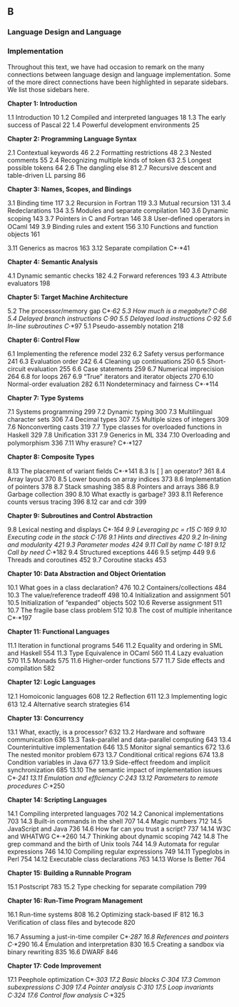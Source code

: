 ## B

### Language Design and Language

### **Implementation**

Throughout this text, we have had occasion to remark on the many connections between language design and language implementation. Some of the more direct connections have been highlighted in separate sidebars. We list those sidebars here.

**Chapter 1: Introduction**

1.1 Introduction 10 1.2 Compiled and interpreted languages 18 1.3 The early success of Pascal 22 1.4 Powerful development environments 25

**Chapter 2: Programming Language Syntax**

2.1 Contextual keywords 46 2.2 Formatting restrictions 48 2.3 Nested comments 55 2.4 Recognizing multiple kinds of token 63 2.5 Longest possible tokens 64 2.6 The dangling else 81 2.7 Recursive descent and table-driven LL parsing 86

**Chapter 3: Names, Scopes, and Bindings**

3.1 Binding time 117 3.2 Recursion in Fortran 119 3.3 Mutual recursion 131 3.4 Redeclarations 134 3.5 Modules and separate compilation 140 3.6 Dynamic scoping 143 3.7 Pointers in C and Fortran 146 3.8 User-deﬁned operators in OCaml 149 3.9 Binding rules and extent 156 3.10 Functions and function objects 161

3.11 Generics as macros 163 3.12 Separate compilation C*·*41

**Chapter 4: Semantic Analysis**

4.1 Dynamic semantic checks 182 4.2 Forward references 193 4.3 Attribute evaluators 198

**Chapter 5: Target Machine Architecture**

5.2 The processor/memory gap C*·*62 5.3 How much is a megabyte? C*·*66 5.4 Delayed branch instructions C*·*90 5.5 Delayed load instructions C*·*92 5.6 In-line subroutines C*·*97 5.1 Pseudo-assembly notation 218

**Chapter 6: Control Flow**

6.1 Implementing the reference model 232 6.2 Safety versus performance 241 6.3 Evaluation order 242 6.4 Cleaning up continuations 250 6.5 Short-circuit evaluation 255 6.6 Case statements 259 6.7 Numerical imprecision 264 6.8 for loops 267 6.9 “True” iterators and iterator objects 270 6.10 Normal-order evaluation 282 6.11 Nondeterminacy and fairness C*·*114

**Chapter 7: Type Systems**

7.1 Systems programming 299 7.2 Dynamic typing 300 7.3 Multilingual character sets 306 7.4 Decimal types 307 7.5 Multiple sizes of integers 309 7.6 Nonconverting casts 319 7.7 Type classes for overloaded functions in Haskell 329 7.8 Uniﬁcation 331 7.9 Generics in ML 334 7.10 Overloading and polymorphism 336 7.11 Why erasure? C*·*127

**Chapter 8: Composite Types**

8.13 The placement of variant ﬁelds C*·*141 8.3 Is [ ] an operator? 361 8.4 Array layout 370 8.5 Lower bounds on array indices 373 8.6 Implementation of pointers 378 8.7 Stack smashing 385 8.8 Pointers and arrays 386 8.9 Garbage collection 390 8.10 What exactly is garbage? 393 8.11 Reference counts versus tracing 396 8.12 car and cdr 399

**Chapter 9: Subroutines and Control Abstraction**

9.8 Lexical nesting and displays C*·*164 9.9 Leveraging pc = r15 C*·*169 9.10 Executing code in the stack C*·*176 9.1 Hints and directives 420 9.2 In-lining and modularity 421 9.3 Parameter modes 424 9.11 Call by name C*·*181 9.12 Call by need C*·*182 9.4 Structured exceptions 446 9.5 setjmp 449 9.6 Threads and coroutines 452 9.7 Coroutine stacks 453

**Chapter 10: Data Abstraction and Object Orientation**

10.1 What goes in a class declaration? 476 10.2 Containers/collections 484 10.3 The value/reference tradeoff 498 10.4 Initialization and assignment 501 10.5 Initialization of “expanded” objects 502 10.6 Reverse assignment 511 10.7 The fragile base class problem 512 10.8 The cost of multiple inheritance C*·*197

**Chapter 11: Functional Languages**

11.1 Iteration in functional programs 546 11.2 Equality and ordering in SML and Haskell 554 11.3 Type Equivalence in OCaml 560 11.4 Lazy evaluation 570 11.5 Monads 575 11.6 Higher-order functions 577 11.7 Side effects and compilation 582

**Chapter 12: Logic Languages**

12.1 Homoiconic languages 608 12.2 Reﬂection 611 12.3 Implementing logic 613 12.4 Alternative search strategies 614

**Chapter 13: Concurrency**

13.1 What, exactly, is a processor? 632 13.2 Hardware and software communication 636 13.3 Task-parallel and data-parallel computing 643 13.4 Counterintuitive implementation 646 13.5 Monitor signal semantics 672 13.6 The nested monitor problem 673 13.7 Conditional critical regions 674 13.8 Condition variables in Java 677 13.9 Side-effect freedom and implicit synchronization 685 13.10 The semantic impact of implementation issues C*·*241 13.11 Emulation and efﬁciency C*·*243 13.12 Parameters to remote procedures C*·*250

**Chapter 14: Scripting Languages**

14.1 Compiling interpreted languages 702 14.2 Canonical implementations 703 14.3 Built-in commands in the shell 707 14.4 Magic numbers 712 14.5 JavaScript and Java 736 14.6 How far can you trust a script? 737 14.14 W3C and WHATWG C*·*260 14.7 Thinking about dynamic scoping 742 14.8 The grep command and the birth of Unix tools 744 14.9 Automata for regular expressions 746 14.10 Compiling regular expressions 749 14.11 Typeglobs in Perl 754 14.12 Executable class declarations 763 14.13 Worse Is Better 764

**Chapter 15: Building a Runnable Program**

15.1 Postscript 783 15.2 Type checking for separate compilation 799

**Chapter 16: Run-Time Program Management**

16.1 Run-time systems 808 16.2 Optimizing stack-based IF 812 16.3 Veriﬁcation of class ﬁles and bytecode 820

16.7 Assuming a just-in-time compiler C*·*287 16.8 References and pointers C*·*290 16.4 Emulation and interpretation 830 16.5 Creating a sandbox via binary rewriting 835 16.6 DWARF 846

**Chapter 17: Code Improvement**

17.1 Peephole optimization C*·*303 17.2 Basic blocks C*·*304 17.3 Common subexpressions C*·*309 17.4 Pointer analysis C*·*310 17.5 Loop invariants C*·*324 17.6 Control ﬂow analysis C*·*325

